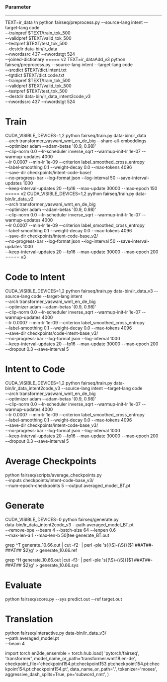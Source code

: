 ### Parameter
---
TEXT=ir_data \n
python fairseq/preprocess.py --source-lang intent --target-lang code \
--trainpref $TEXT/train_tok_500 \
--validpref $TEXT/valid_tok_500 \
--testpref $TEXT/test_tok_500 \
--destdir data-bin/ir_data \
--nwordssrc 437 --nwordstgt 524 \
--joined-dictionary
===== v2
TEXT=ir_dataAdd_v3
python fairseq/preprocess.py --source-lang intent --target-lang code \
--srcdict $TEXT/dict.intent.txt \
--tgtdict $TEXT/dict.code.txt \
--trainpref $TEXT/train_tok_500 \
--validpref $TEXT/valid_tok_500 \
--testpref $TEXT/test_tok_500 \
--destdir data-bin/ir_data_intent2code_v3 \
--nwordssrc 437 --nwordstgt 524




# Train
CUDA_VISIBLE_DEVICES=1,2 python fairseq/train.py data-bin/ir_data    \
--arch transformer_vaswani_wmt_en_de_big --share-all-embeddings \
--optimizer adam --adam-betas '(0.9, 0.98)' \
--clip-norm 0.0   --lr-scheduler inverse_sqrt --warmup-init-lr 1e-07 --warmup-updates 4000  \
--lr 0.0007 --min-lr 1e-09 --criterion label_smoothed_cross_entropy \
--label-smoothing 0.1 --weight-decay 0.0 --max-tokens  4096   \
--save-dir checkpoints/intent-code-base/  \
--no-progress-bar --log-format json --log-interval 50 --save-interval-updates  1000 \
--keep-interval-updates 20 --fp16 --max-update 30000 --max-epoch 150
===== v2
CUDA_VISIBLE_DEVICES=1,2 python fairseq/train.py data-bin/ir_data_v2    \
--arch transformer_vaswani_wmt_en_de_big \
--optimizer adam --adam-betas '(0.9, 0.98)' \
--clip-norm 0.0   --lr-scheduler inverse_sqrt --warmup-init-lr 1e-07 --warmup-updates 4000  \
--lr 0.0007 --min-lr 1e-09 --criterion label_smoothed_cross_entropy \
--label-smoothing 0.1 --weight-decay 0.0 --max-tokens  4096   \
--save-dir checkpoints/intent-code-base_v2/  \
--no-progress-bar --log-format json --log-interval 50 --save-interval-updates 1000 \
--keep-interval-updates 20 --fp16 --max-update 30000 --max-epoch 200
===== v3
# Code to Intent
CUDA_VISIBLE_DEVICES=1,2 python fairseq/train.py data-bin/ir_data_v3 --source-lang code --target-lang intent   \
--arch transformer_vaswani_wmt_en_de_big \
--optimizer adam --adam-betas '(0.9, 0.98)' \
--clip-norm 0.0   --lr-scheduler inverse_sqrt --warmup-init-lr 1e-07 --warmup-updates 4000  \
--lr 0.0007 --min-lr 1e-09 --criterion label_smoothed_cross_entropy \
--label-smoothing 0.1 --weight-decay 0.0 --max-tokens  4096   \
--save-dir checkpoints/code-intent-base_v3/  \
--no-progress-bar --log-format json --log-interval 1000 \
--keep-interval-updates 20 --fp16 --max-update 30000 --max-epoch 200 \
--dropout 0.3 --save-interval 5

# Intent to Code
CUDA_VISIBLE_DEVICES=1,2 python fairseq/train.py data-bin/ir_data_intent2code_v3 --source-lang intent --target-lang code   \
--arch transformer_vaswani_wmt_en_de_big \
--optimizer adam --adam-betas '(0.9, 0.98)' \
--clip-norm 0.0   --lr-scheduler inverse_sqrt --warmup-init-lr 1e-07 --warmup-updates 4000  \
--lr 0.0007 --min-lr 1e-09 --criterion label_smoothed_cross_entropy \
--label-smoothing 0.1 --weight-decay 0.0 --max-tokens  4096   \
--save-dir checkpoints/intent-code-base_v3/  \
--no-progress-bar --log-format json --log-interval 1000 \
--keep-interval-updates 20 --fp16 --max-update 30000 --max-epoch 200 \
--dropout 0.3 --save-interval 5





# Average Checkpoints
python fairseq/scripts/average_checkpoints.py \
--inputs checkpoints/intent-code-base_v3/ \
--num-epoch-checkpoints  5 --output averaged_model_BT.pt


# Generate
CUDA_VISIBLE_DEVICES=0 python fairseq/generate.py \
data-bin/ir_data_intent2code_v3 --path averaged_model_BT.pt \
--remove-bpe --beam 4 --batch-size 64 --lenpen 0.6 \
--max-len-a 1 --max-len-b 50|tee generate_BT.out


grep ^T generate_10.66.out | cut -f2- | perl -ple 's{(\S)-(\S)}{$1 ##AT##-##AT## $2}g' > generate_10.66.ref

grep ^H generate_10.66.out |cut -f3- | perl -ple 's{(\S)-(\S)}{$1 ##AT##-##AT## $2}g' > generate_10.66.sys



# Evaluate
python fairseq/score.py --sys predict.out --ref target.out


# Translation
python fairseq/interactive.py data-bin/ir_data_v3/ \
--path averaged_model.pt \
--beam 4



import torch
en2de_ensemble = torch.hub.load(
	'pytorch/fairseq',
	'transformer',
	model_name_or_path='transformer.wmt18.en-de',
	checkpoint_file='checkpoint154.pt:checkpoint153.pt:checkpoint154.pt:checkpoint154.pt:checkpoint154.pt',
	data_name_or_path='.',
	tokenizer='moses',
	aggressive_dash_splits=True,
	pe='subword_nmt',
)
